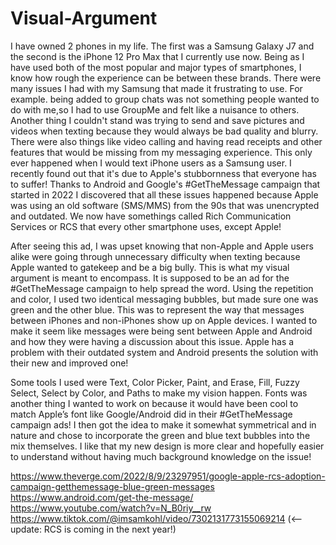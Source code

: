 # Visual-Argument

I have owned 2 phones in my life. The first was a Samsung Galaxy J7 and the second is the iPhone 12 Pro Max that I currently use now. Being as I have used both of the most popular and major types of smartphones, I know how rough the experience can be between these brands. There were many issues I had with my Samsung that made it frustrating to use. For example. being added to group chats was not something people wanted to do with me,so I had to use GroupMe and felt like a nuisance to others. Another thing I couldn't stand was trying to send and save pictures and videos when texting because they would always be bad quality and blurry. There were also things like video calling and having read receipts and other features that would be missing from my messaging experience. This only ever happened when I would text iPhone users as a Samsung user. I recently found out that it's due to Apple's stubbornness that everyone has to suffer! Thanks to Android and Google's #GetTheMessage campaign that started in 2022 I discovered that all these issues happened because Apple was using an old software (SMS/MMS) from the 90s that was unencrypted and outdated. We now have somethings called Rich Communication Services or RCS that every other smartphone uses, except Apple! 

After seeing this ad, I was upset knowing that non-Apple and Apple users alike were going through unnecessary difficulty when texting because Apple wanted to gatekeep and be a big bully. This is what my visual argument is meant to encompass. It is supposed to be an ad for the #GetTheMessage campaign to help spread the word. Using the repetition and color, I used two identical messaging bubbles, but made sure one was green and the other blue. This was to represent the way that messages between iPhones and non-iPhones show up on Apple devices. I wanted to make it seem like messages were being sent between Apple and Android and how they were having a discussion about this issue. Apple has a problem with their outdated system and Android presents the solution with their new and improved one!

Some tools I used were Text, Color Picker, Paint, and Erase, Fill, Fuzzy Select, Select by Color, and Paths to make my vision happen. Fonts was another thing I wanted to work on because it would have been cool to match Apple’s font like Google/Android did in their #GetTheMessage campaign ads! I then got the idea to make it somewhat symmetrical and in nature and chose to incorporate the green and blue text bubbles into the mix themselves. I like that my new design is more clear and hopefully easier to understand without having much background knowledge on the issue! 

https://www.theverge.com/2022/8/9/23297951/google-apple-rcs-adoption-campaign-getthemessage-blue-green-messages
https://www.android.com/get-the-message/
https://www.youtube.com/watch?v=N_B0riy__rw
https://www.tiktok.com/@imsamkohl/video/7302131773155069214 (<-- update: RCS is coming in the next year!)

